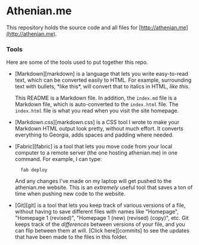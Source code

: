 # Athenian.me

This repository holds the source code and all files for
[http://athenian.me](http://athenian.me).

### Tools

Here are some of the tools used to put together this repo.

* [Markdown][markdown] is a language that lets you write easy-to-read text,
which can be converted easily to HTML. For example, surrounding text with
bullets, \*like this\*, will convert that to italics in HTML, *like this*.

    This README is a Markdown file.  In addition, the `index.md` file is
    a Markdown file, which is auto-converted to the `index.html` file. The
    `index.html` file is what you read when you visit the site homepage.

* [Markdown.css][markdown.css] is a CSS tool I wrote to make your Markdown HTML
output look pretty, without much effort. It converts everything to Georgia,
adds spaces and padding where needed.

* [Fabric][fabric] is a tool that lets you move code from your local computer
to a remote server (the one hosting athenian.me) in one command. For example,
I can type:

        fab deploy

    And any changes I've made on my laptop will get pushed to the athenian.me
    website. This is an *extremely* useful tool that saves a ton of time when
    pushing new code to the website.

* [Git][git] is a tool that lets you keep track of various versions of a file,
  without having to save different files with names like "Homepage", "Homepage
  1 (revised)", "Homepage 1 (new) (revised) (copy)", etc. Git keeps track of
  the *differences* between versions of your file, and you can flip between
  them at will. [Click here][commits] to see the updates that have been made to
  the files in this folder.
